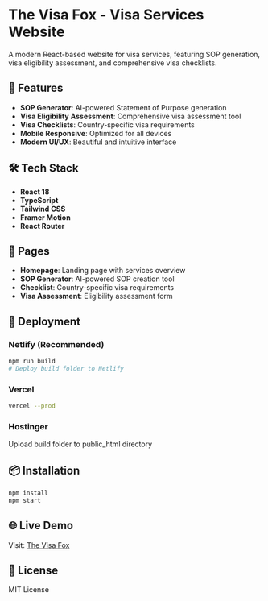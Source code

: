 # The Visa Fox - Visa Services Website

A modern React-based website for visa services, featuring SOP generation, visa eligibility assessment, and comprehensive visa checklists.

## 🚀 Features

- **SOP Generator**: AI-powered Statement of Purpose generation
- **Visa Eligibility Assessment**: Comprehensive visa assessment tool
- **Visa Checklists**: Country-specific visa requirements
- **Mobile Responsive**: Optimized for all devices
- **Modern UI/UX**: Beautiful and intuitive interface

## 🛠️ Tech Stack

- **React 18**
- **TypeScript**
- **Tailwind CSS**
- **Framer Motion**
- **React Router**

## 📱 Pages

- **Homepage**: Landing page with services overview
- **SOP Generator**: AI-powered SOP creation tool
- **Checklist**: Country-specific visa requirements
- **Visa Assessment**: Eligibility assessment form

## 🚀 Deployment

### Netlify (Recommended)
```bash
npm run build
# Deploy build folder to Netlify
```

### Vercel
```bash
vercel --prod
```

### Hostinger
Upload build folder to public_html directory

## 📦 Installation

```bash
npm install
npm start
```

## 🌐 Live Demo

Visit: [The Visa Fox](https://thevisafox.com)

## 📄 License

MIT License 